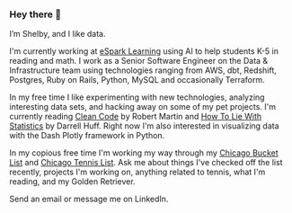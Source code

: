 ### Hey there 👋

I’m Shelby, and I like data. 

I'm currently working at [eSpark Learning](https://www.esparklearning.com/) using AI to help students K-5 in reading and math. I work as a Senior Software Engineer on the Data & Infrastructure team using technologies ranging from AWS, dbt, Redshift, Postgres, Ruby on Rails, Python, MySQL and occasionally Terraform.

In my free time I like experimenting with new technologies, analyzing interesting data sets, and hacking away on some of my pet projects. I'm currently reading [Clean Code](https://www.amazon.com/Clean-Code-Handbook-Software-Craftsmanship/dp/0132350882) by Robert Martin and [How To Lie With Statistics](https://www.amazon.com/How-Lie-Statistics-Darrell-Huff/dp/0393310728) by Darrell Huff. Right now I'm also interested in visualizing data with the Dash Plotly framework in Python.  

In my copious free time I'm working my way through my [Chicago Bucket List](chicago_bucket_list.md) and [Chicago Tennis List](chicago_tennis_list.md). Ask me about things I've checked off the list recently, projects I'm working on, anything related to tennis, what I'm reading, and my Golden Retriever.

Send an email or message me on LinkedIn.
